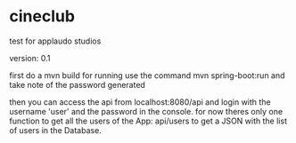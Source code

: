 # cineclub
test for applaudo studios

version: 0.1

first do a mvn build 
for running use the command mvn spring-boot:run and take note of the password generated 

then you can access the api from localhost:8080/api and login with the username 'user' and the password in the console.
for now theres only one function to get all the users of the App: api/users to get a JSON with the list of users in the Database.
